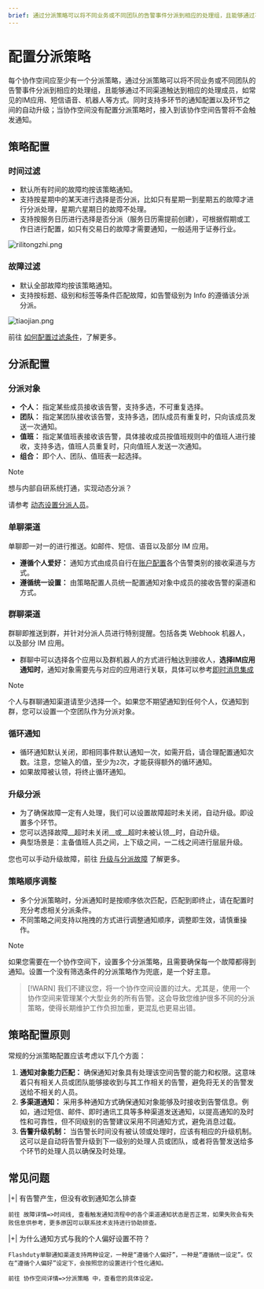 ```yaml
---
brief: 通过分派策略可以将不同业务或不同团队的告警事件分派到相应的处理组，且能够通过不同渠道触达到相应的处理成员
---
```


# 配置分派策略

每个协作空间应至少有一个分派策略，通过分派策略可以将不同业务或不同团队的告警事件分派到相应的处理组，且能够通过不同渠道触达到相应的处理成员，如常见的IM应用、短信语音、机器人等方式。同时支持多环节的通知配置以及环节之间的自动升级；当协作空间没有配置分派策略时，接入到该协作空间告警将不会触发通知。

## 策略配置
### 时间过滤
- 默认所有时间的故障均按该策略通知。
- 支持按星期中的某天进行选择是否分派，比如只有星期一到星期五的故障才进行分派处理，星期六星期日的故障不处理。
- 支持按服务日历进行选择是否分派（服务日历需提前创建），可根据假期或工作日进行配置，如只有交易日的故障才需要通知，一般适用于证券行业。

![rilitongzhi.png](https://fcdoc.github.io/img/gsUqruaXsUQO8Vbb-QgEIJb23EQ3jUZDMWBvtOYSEBs.avif)

### 故障过滤
- 默认全部故障均按该策略通知。
- 支持按标题、级别和标签等条件匹配故障，如告警级别为 Info 的遵循该分派分派。

![tiaojian.png](https://fcdoc.github.io/img/WyGIe6d3UjoWaGg4Y8KCZ87KCalIEM3cdR1YMRI6RVc.avif)

前往 [如何配置过滤条件](/configure_flashduty/how_to_filter)，了解更多。

## 分派配置

### 分派对象
- **个人：** 指定某些成员接收该告警，支持多选，不可重复选择。
- **团队：** 指定某团队接收该告警，支持多选，团队成员有重复时，只向该成员发送一次通知。
- **值班：** 指定某值班表接收该告警，具体接收成员按值班规则中的值班人进行接收，支持多选，值班人员重复时，只向值班人发送一次通知。
- **组合：** 即个人、团队、值班表一起选择。

> [!NOTE]
> 想与内部自研系统打通，实现动态分派？
>
> 请参考 [动态设置分派人员](/advanced_features/dynamic_notifications)。

### 单聊渠道
单聊即一对一的进行推送。如邮件、短信、语音以及部分 IM 应用。

- **遵循个人爱好：** 通知方式由成员自行在[账户配置](/configure_flashduty/preference_settings)各个告警类别的接收渠道与方式。
- **遵循统一设置：** 由策略配置人员统一配置通知对象中成员的接收告警的渠道和方式。

### 群聊渠道

群聊即推送到群，并针对分派人员进行特别提醒。包括各类 Webhook 机器人，以及部分 IM 应用。

- 群聊中可以选择各个应用以及群机器人的方式进行触达到接收人，**选择IM应用通知时**，通知对象需要先与对应的应用进行关联，具体可以参考[即时消息集成](/integration_guide/instant_messaging/lark_integration_guide)

> [!NOTE]
> 个人与群聊通知渠道请至少选择一个。如果您不期望通知到任何个人，仅通知到群，您可以设置一个空团队作为分派对象。

### 循环通知

- 循环通知默认关闭，即相同事件默认通知一次，如需开启，请合理配置通知次数。注意，您输入的值，至少为`2`次，才能获得额外的循环通知。
- 如果故障被认领，将终止循环通知。

### 升级分派

- 为了确保故障一定有人处理，我们可以设置故障超时未关闭，自动升级。即设置多个环节。
- 您可以选择故障__超时未关闭__或__超时未被认领__时，自动升级。
- 典型场景是：主备值班人员之间，上下级之间，一二线之间进行层层升级。

您也可以手动升级故障，前往 [升级与分派故障](/incident_management/escalate_incidents) 了解更多。

### 策略顺序调整
- 多个分派策略时，分派通知时是按顺序依次匹配，匹配到即终止，请在配置时充分考虑相关分派条件。
- 不同策略之间支持以拖拽的方式进行调整通知顺序，调整即生效，请慎重操作。

> [!NOTE]
> 如果您需要在一个协作空间下，设置多个分派策略，且需要确保每一个故障都得到通知。设置一个没有筛选条件的分派策略作为兜底，是一个好主意。

> [!WARN]
> 我们不建议您，将一个协作空间设置的过大。尤其是，使用一个协作空间来管理某个大型业务的所有告警。这会导致您维护很多不同的分派策略，使得长期维护工作负担加重，更混乱也更易出错。

## 策略配置原则
常规的分派策略配置应该考虑以下几个方面：

1. **通知对象能力匹配：** 确保通知对象具有处理该空间告警的能力和权限。这意味着只有相关人员或团队能够接收到与其工作相关的告警，避免将无关的告警发送给不相关的人员。
2. **多渠道通知：** 采用多种通知方式确保通知对象能够及时接收到告警信息。例如，通过短信、邮件、即时通讯工具等多种渠道发送通知，以提高通知的及时性和可靠性，但不同级别的告警建议采用不同通知方式，避免消息过载。
3. **告警升级机制：** 当告警长时间没有被认领或处理时，应该有相应的升级机制。这可以是自动将告警升级到下一级别的处理人员或团队，或者将告警发送给多个环节的处理人员以确保及时处理。

## 常见问题

|+| 有告警产生，但没有收到通知怎么排查

    前往 故障详情=>时间线, 查看触发通知流程中的各个渠道通知状态是否正常，如果失败会有失败信息供参考，更多原因可以联系技术支持进行协助排查。

|+| 为什么通知方式与我的个人偏好设置不符？

    Flashduty单聊通知渠道支持两种设定，一种是“遵循个人偏好”，一种是“遵循统一设定”。仅在“遵循个人偏好”设定下，会按照您的设置进行个性化通知。

    前往 协作空间详情=>分派策略 中，查看您的具体设定。